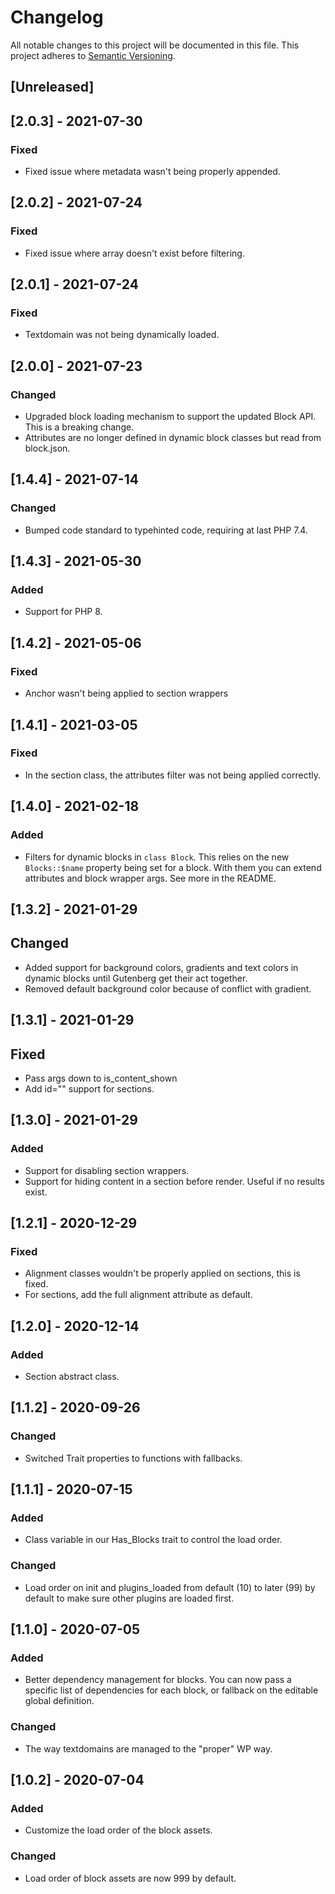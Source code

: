 # Changelog

All notable changes to this project will be documented in this file. This project adheres to [Semantic Versioning](https://semver.org/spec/v2.0.0.html).

## [Unreleased]

## [2.0.3] - 2021-07-30

### Fixed

- Fixed issue where metadata wasn't being properly appended.

## [2.0.2] - 2021-07-24

### Fixed

- Fixed issue where array doesn't exist before filtering.

## [2.0.1] - 2021-07-24

### Fixed

- Textdomain was not being dynamically loaded.

## [2.0.0] - 2021-07-23

### Changed

- Upgraded block loading mechanism to support the updated Block API. This is a breaking change.
- Attributes are no longer defined in dynamic block classes but read from block.json.

## [1.4.4] - 2021-07-14

### Changed

- Bumped code standard to typehinted code, requiring at last PHP 7.4.

## [1.4.3] - 2021-05-30

### Added

- Support for PHP 8.

## [1.4.2] - 2021-05-06

### Fixed

- Anchor wasn't being applied to section wrappers

## [1.4.1] - 2021-03-05

### Fixed

- In the section class, the attributes filter was not being applied correctly.

## [1.4.0] - 2021-02-18

### Added

- Filters for dynamic blocks in `class Block`. This relies on the new `Blocks::$name` property being set for a block. With them you can extend attributes and block wrapper args.
  See more in the README.

## [1.3.2] - 2021-01-29

## Changed

- Added support for background colors, gradients and text colors in dynamic blocks until Gutenberg get their act together.
- Removed default background color because of conflict with gradient.

## [1.3.1] - 2021-01-29

## Fixed

- Pass args down to is_content_shown
- Add id="" support for sections.

## [1.3.0] - 2021-01-29

### Added

- Support for disabling section wrappers.
- Support for hiding content in a section before render. Useful if no results exist.

## [1.2.1] - 2020-12-29

### Fixed

- Alignment classes wouldn't be properly applied on sections, this is fixed.
- For sections, add the full alignment attribute as default.

## [1.2.0] - 2020-12-14

### Added

- Section abstract class.

## [1.1.2] - 2020-09-26

### Changed

- Switched Trait properties to functions with fallbacks.

## [1.1.1] - 2020-07-15

### Added

- Class variable in our Has_Blocks trait to control the load order.

### Changed

- Load order on init and plugins_loaded from default (10) to later (99) by default to make sure other plugins are loaded first.

## [1.1.0] - 2020-07-05

### Added

- Better dependency management for blocks. You can now pass a specific list of dependencies for each block, or fallback on the editable global definition.

### Changed

- The way textdomains are managed to the "proper" WP way.

## [1.0.2] - 2020-07-04

### Added

- Customize the load order of the block assets.

### Changed

- Load order of block assets are now 999 by default.
